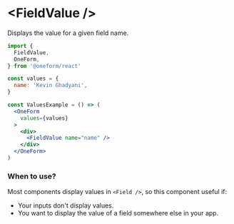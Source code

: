 # &lt;FieldValue /&gt;

Displays the value for a given field name.

```jsx
import {
  FieldValue,
  OneForm,
} from '@oneform/react'

const values = {
  name: 'Kevin Ghadyani',
}

const ValuesExample = () => (
  <OneForm
    values={values}
  >
    <div>
      <FieldValue name="name" />
    </div>
  </OneForm>
)
```

### When to use?

Most components display values in `<Field />`, so this component useful if:

* Your inputs don't display values.
* You want to display the value of a field somewhere else in your app.

